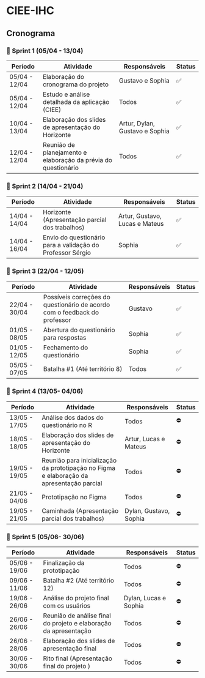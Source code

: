 # CIEE-IHC
## Cronograma

### 🏁 Sprint 1 (05/04 - 13/04)
Período          | Atividade                                                                                        | Responsáveis              | Status       |
-----------------|--------------------------------------------------------------------------------------------------|---------------------------|--------------|
05/04 - 12/04    | Elaboração do cronograma do projeto                                                              | Gustavo e Sophia          | ✅    |
05/04 - 12/04    | Estudo e análise detalhada da aplicação (CIEE)                                                   | Todos                     | ✅    |
10/04 - 13/04    | Elaboração dos slides de apresentação do Horizonte                                               | Artur, Dylan, Gustavo e Sophia   | ✅    |
12/04 - 12/04    | Reunião de planejamento e elaboração da prévia do questionário                                   | Todos                     | ✅    |

### 🏁 Sprint 2 (14/04 - 21/04)
Período          | Atividade                                                                                        | Responsáveis              | Status       |
-----------------|--------------------------------------------------------------------------------------------------|---------------------------|--------------|
14/04 - 14/04    | Horizonte (Apresentação parcial dos trabalhos)                                                   | Artur, Gustavo, Lucas e Mateus | ✅    |
14/04 - 16/04    | Envio do questionário para a validação do Professor Sérgio                                       | Sophia                    | ✅   |

### 🏁 Sprint 3 (22/04 - 12/05)
Período          | Atividade                                                                                        | Responsáveis              | Status       |
-----------------|--------------------------------------------------------------------------------------------------|---------------------------|--------------|
22/04 - 30/04   | Possíveis correções do questionário de acordo com o feedback do professor                        | Gustavo                   | ✅   |
01/05 - 08/05    | Abertura do questionário para respostas                                                          | Sophia | ✅    |
01/05 - 12/05    | Fechamento do questionário                                                          | Sophia | ✅    |
05/05 - 07/05    | Batalha #1 (Até território 8)                                                                    | Todos | ✅     |

### 🏁 Sprint 4 (13/05- 04/06)
Período          | Atividade                                                                                        | Responsáveis              | Status       |
-----------------|--------------------------------------------------------------------------------------------------|---------------------------|--------------|
13/05 - 17/05    | Análise dos dados do questionário no R                                                           | Todos | ⛔   |
18/05 - 18/05    | Elaboração dos slides de apresentação do Horizonte                                               | Artur, Lucas e Mateus     | ⛔    |
19/05 - 19/05    | Reunião para inicialização da prototipação no Figma e elaboração da apresentação parcial         | Todos                     | ⛔    |
21/05 - 04/06    | Prototipação no Figma                                                                            | Todos                     | ⛔    |
19/05 - 21/05    | Caminhada (Apresentação parcial dos trabalhos)                                                   | Dylan, Gustavo, Sophia   | ⛔    |

### 🏁 Sprint 5 (05/06- 30/06)
Período          | Atividade                                                                                        | Responsáveis              | Status       |
-----------------|--------------------------------------------------------------------------------------------------|---------------------------|--------------|
05/06 - 19/06    | Finalização da prototipação                                                                      | Todos                     | ⛔    |
09/06 - 11/06    | Batalha #2 (Até território 12)                                                                   | Todos                     | ⛔    |
19/06 - 26/06    | Análise do projeto final com os usuários                                                         | Dylan, Lucas e Sophia     | ⛔    |
26/06 - 26/06    | Reunião de análise final do projeto e elaboração da apresentação                                 | Todos                     | ⛔    |
26/06 - 28/06    | Elaboração dos slides de apresentação final                                                      | Todos    | ⛔    |
30/06 - 30/06    | Rito final (Apresentação final do projeto    )                                                   | Todos  | ⛔    |
